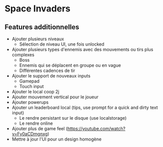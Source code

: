 # Space Invaders

## Features additionnelles

- Ajouter plusieurs niveaux
    - Sélection de niveau UI, une fois unlocked
- Ajouter plusieurs types d'ennemis avec des mouvements ou tirs plus complexes
    - Boss
    - Ennemis qui se déplacent en groupe ou en vague
    - Différentes cadences de tir
- Ajouter le support de nouveaux inputs
    - Gamepad
    - Touch input
- Ajouter le local coop 2j
- Ajouter mouvement vertical pour le joueur
- Ajouter powerups
- Ajouter un leaderboard local (tips, use prompt for a quick and dirty text input)
    - Le rendre persistant sur le disque (use localstorage)
    - Le rendre online
- Ajouter plus de game feel (https://youtube.com/watch?v=Fy0aCDmgnxg)
- Mettre à jour l'UI pour un design homogène
